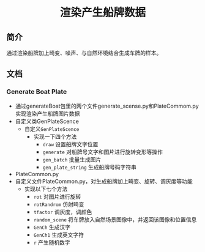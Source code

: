 <h1><p align="center">渲染产生船牌数据</p></h1>

## 简介

通过渲染船牌加上畸变、噪声、与自然环境结合生成车牌的样本。

## 文档

### Generate Boat Plate

- 通过generateBoat包里的两个文件generate_scense.py和PlateCommom.py实现渲染产生船牌图片数据
- 自定义类GenPlateScence
  - 自定义`GenPlateScence`
    - 实现一下四个方法 
      - `draw` 设置船牌文字位置
      - `generate` 对船牌号文字和图片进行旋转变形等操作
      - `gen_batch` 批量生成图片
      - `gen_plate_string` 生成船牌号码字符串
- PlateCommon.py
 - 自定义文件PlateCommon.py，对生成船牌加上畸变、旋转、调灰度等功能
    - 实现以下七个方法     
      - `rot` 对图片进行旋转
      - `rotRandrom` 仿射畸变
      - `tfactor` 调灰度，调颜色
      - `random_scene` 将车牌放入自然场景图像中，并返回该图像和位置信息
      - `GenCh` 生成汉字
      - `GenCh1` 生成英文字符
      - `r` 产生随机数字
      
